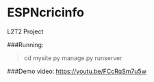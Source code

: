 # ESPNcricinfo
L2T2 Project

###Running:
> cd mysite
> py manage.py runserver

###Demo video: 
https://youtu.be/FCcRqSm7u5w
